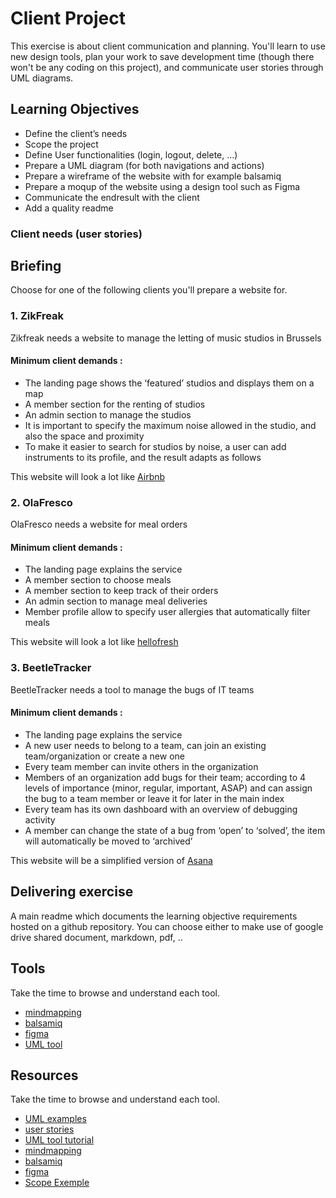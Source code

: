 # Client Project

This exercise is about client communication and planning. You'll learn to use new design tools, plan your work to save development time (though there won't be any coding on this project), and communicate user stories through UML diagrams.

## Learning Objectives
- Define the client’s needs
- Scope the project
- Define User functionalities (login, logout, delete, ...)
- Prepare a UML diagram (for both navigations and actions)
- Prepare a wireframe of the website with for example balsamiq
- Prepare a moqup of the website using a design tool such as Figma
- Communicate the endresult with the client
- Add a quality readme


### Client needs (user stories)


## Briefing
Choose for one of the following clients you'll prepare a website for.

### 1. ZikFreak
Zikfreak needs a website to manage the letting of music studios in Brussels

#### Minimum client demands :

- The landing page shows the ‘featured’ studios and displays them on a map
- A member section for the renting of studios
- An admin section to manage the studios
- It is important to specify the maximum noise allowed in the studio, and also the space and proximity
- To make it easier to search for studios by noise, a user can add instruments to its profile, and the result adapts as follows

This website will look a lot like [Airbnb](https://www.airbnb.be/)


### 2. OlaFresco
OlaFresco needs a website for meal orders

#### Minimum client demands :

- The landing page explains the service
- A member section to choose meals
- A member section to keep track of their orders
- An admin section to manage meal deliveries
- Member profile allow to specify user allergies that automatically filter meals

This website will look a lot like [hellofresh](https://hellofresh.com/)


### 3. BeetleTracker
BeetleTracker needs a tool to manage the bugs of IT teams

#### Minimum client demands :

- The landing page explains the service
- A new user needs to belong to a team, can join an existing team/organization or create a new one
- Every team member can invite others in the organization
- Members of an organization add bugs for their team; according to 4 levels of importance (minor, regular, important, ASAP) and can assign the bug to a team member or leave it for later in the main index
- Every team has its own dashboard with an overview of debugging activity
- A member can change the state of a bug from ‘open’ to ‘solved’, the item will automatically be moved to ‘archived’

This website will be a simplified version of [Asana](https://asana.com/)


## Delivering exercise
A main readme which documents the learning objective requirements hosted on a github repository. You can choose either to make use of google drive shared document, markdown, pdf, ..

## Tools
Take the time to browse and understand each tool.

- [mindmapping](https://www.mindmup.com/)
- [balsamiq](https://balsamiq.com/)
- [figma](https://www.figma.com/)
- [UML tool](https://www.draw.io/)

## Resources
Take the time to browse and understand each tool.

- [UML examples](https://www.uml-diagrams.org/index-examples.html)
- [user stories](https://www.mountaingoatsoftware.com/agile/user-stories)
- [UML tool tutorial](https://about.draw.io/category/tutorial/)
- [mindmapping](https://www.mindmup.com/)
- [balsamiq](https://balsamiq.com/)
- [figma](https://www.figma.com/)
- [Scope Exemple](https://docs.google.com/presentation/d/1eNgBfE_kwQHT11o8F90p5LsFvNfObO5qEY_zqGWN5Ow/edit?usp=sharing)
